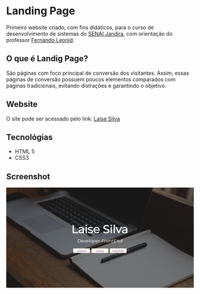 # Landing Page
Primeiro website criado, com fins didáticos, para o curso de desenvolvimento de sistemas do [SENAI Jandira](https://jandira.sp.senai.br/), com orientação do professor [Fernando Leonid](https://github.com/fernandoleonid).

## O que é Landig Page?
São páginas com foco principal de conversão dos visitantes. Assim, essas páginas de conversão possuem poucos elementos comparados com páginas tradicionais, evitando distrações e garantindo o objetivo.

## Website
O site pode ser acessado pelo link:
[Laise Silva](https://github.com/LaiseSilva/landing-page-a)

## Tecnológias
* HTML 5
* CSS3

## Screenshot
![](site.png)